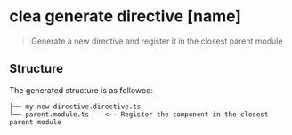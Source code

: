 # clea generate directive [name]

> Generate a new directive and register it in the closest parent module

## Structure

The generated structure is as followed:

```
├── my-new-directive.directive.ts
└── parent.module.ts    <-- Register the component in the closest parent module
```
